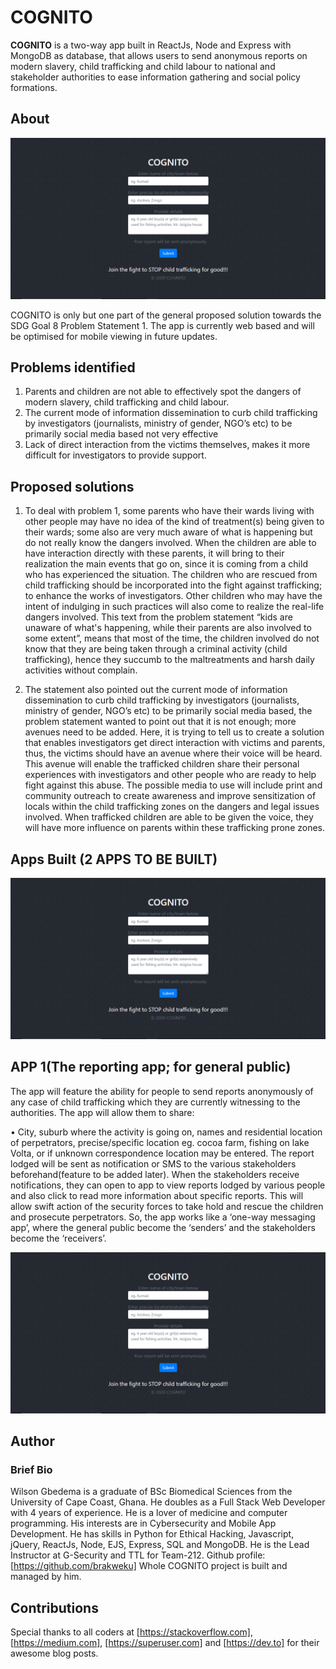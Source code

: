 # COGNITO

**COGNITO** is a two-way app built in ReactJs, Node and Express with MongoDB as database,
that allows users to send anonymous reports on modern slavery, child trafficking and child labour to national and stakeholder authorities to ease information gathering and social policy formations.

## About

![COGNITO](./User1.png)

COGNITO is only but one part of the general proposed solution towards the SDG Goal 8 Problem Statement 1.
The app is currently web based and will be optimised for mobile viewing in future updates.

## Problems identified

1. Parents and children are not able to effectively spot the dangers of modern slavery, child trafficking and child labour.
2. The current mode of information dissemination to curb child trafficking by
 investigators (journalists, ministry of gender, NGO’s etc) to be primarily social media based not very effective
3. Lack of direct interaction from the victims themselves, makes it more difficult for investigators to provide support.

## Proposed solutions

1. To deal with problem 1, some parents who have their wards living with other people may have no idea of the kind of
treatment(s) being given to their wards; some also are very much aware of what is happening but
do not really know the dangers involved. When the children are able to have interaction directly
with these parents, it will bring to their realization the main events that go on, since it is coming
from a child who has experienced the situation.
The children who are rescued from child trafficking should be incorporated into the fight against
trafficking; to enhance the works of investigators. Other children who may have the intent of
indulging in such practices will also come to realize the real-life dangers involved. This text from
the problem statement “kids are unaware of what's happening, while their parents are also involved to some
extent”, means that most of the time, the children involved do not know that they are being
taken through a criminal activity (child trafficking), hence they succumb to the maltreatments
and harsh daily activities without complain.

2. The statement also pointed out the current mode of information dissemination to curb child trafficking by
investigators (journalists, ministry of gender, NGO’s etc) to be primarily social media based, the
problem statement wanted to point out that it is not enough; more avenues need to be added. Here, it is trying to tell us to create a solution that enables investigators get direct interaction
with victims and parents, thus, the victims should have an avenue where their voice will be heard.
This avenue will enable the trafficked children share their personal experiences with investigators
and other people who are ready to help fight against this abuse. The possible media to use will
include print and community outreach to create awareness and improve sensitization of locals
within the child trafficking zones on the dangers and legal issues involved. When trafficked
children are able to be given the voice, they will have more influence on parents within these
trafficking prone zones.

## Apps Built (2 APPS TO BE BUILT)

![App One](./User1.png)

## APP 1(The reporting app; for general public)

The app will feature the ability for people to send reports anonymously of any case of child trafficking
which they are currently witnessing to the authorities. The app will allow them to share:

• City, suburb where the activity is going on, names and residential location of
perpetrators, precise/specific location eg. cocoa farm, fishing on lake Volta, or if unknown
correspondence location may be entered.
The report lodged will be sent as notification or SMS to the various stakeholders beforehand(feature to be added later).
When the stakeholders receive notifications, they can open to app to view reports lodged by
various people and also click to read more information about specific reports. This will allow swift
action of the security forces to take hold and rescue the children and prosecute perpetrators.
So, the app works like a ‘one-way messaging app’, where the general public become the ‘senders’ and
the stakeholders become the ‘receivers’.

![App One](./user1.png)

## Author

### Brief Bio

Wilson Gbedema is a graduate of BSc Biomedical Sciences from the University of Cape Coast, Ghana.
He doubles as a Full Stack Web Developer with 4 years of experience. 
He is a lover of medicine and computer programming. His interests are in Cybersecurity and Mobile App Development.
He has skills in Python for Ethical Hacking, Javascript, jQuery, ReactJs, Node, EJS, Express, SQL and MongoDB.
He is the Lead Instructor at G-Security and TTL for Team-212.
Github profile: [https://github.com/brakweku]
Whole COGNITO project is built and managed by him.

## Contributions

Special thanks to all coders at [https://stackoverflow.com], [https://medium.com], [https://superuser.com] and [https://dev.to] for their awesome blog posts.
